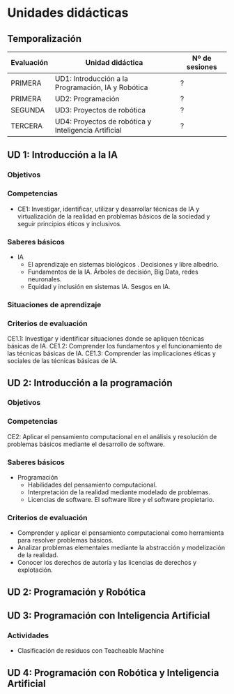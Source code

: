 # Unidades didácticas

## Temporalización

| Evaluación | Unidad didáctica                                        | Nº de sesiones |
| ---------- | ------------------------------------------------------- | -------------- |
| PRIMERA    | UD1: Introducción a la Programación, IA y Robótica      | ?              |
| PRIMERA    | UD2: Programación                                       | ?              |
| SEGUNDA    | UD3: Proyectos de robótica                              | ?              |
| TERCERA    | UD4: Proyectos de robótica y Inteligencia Artificial    | ?              |

## UD 1: Introducción a la IA

### Objetivos

### Competencias

* CE1: Investigar, identificar, utilizar y desarrollar técnicas de IA y virtualización de la realidad en problemas básicos de la sociedad y seguir principios éticos y inclusivos.

### Saberes básicos

* IA
  * El aprendizaje en sistemas biológicos . Decisiones y libre albedrío.
  * Fundamentos de la IA. Árboles de decisión, Big Data, redes neuronales.
  * Equidad y inclusión en sistemas IA. Sesgos en IA.

### Situaciones de aprendizaje

### Criterios de evaluación

CE1.1: Investigar y identificar situaciones donde se apliquen técnicas básicas de IA.
CE1.2: Comprender los fundamentos y el funcionamiento de las técnicas básicas de IA.
CE1.3: Comprender las implicaciones éticas y sociales de las técnicas básicas de IA.

## UD 2: Introducción a la programación

### Objetivos

### Competencias

CE2: Aplicar el pensamiento computacional en el análisis y resolución de problemas básicos mediante el desarrollo de software.

### Saberes básicos

* Programación
  * Habilidades del pensamiento computacional.
  * Interpretación de la realidad mediante modelado de problemas.
  * Licencias de software. El software libre y el software propietario.

### Criterios de evaluación

* Comprender y aplicar el pensamiento computacional como herramienta para resolver problemas básicos.
* Analizar problemas elementales mediante la abstracción y modelización de la realidad.
* Conocer los derechos de autoría y las licencias de derechos y explotación.

## UD 2: Programación y Robótica

## UD 3: Programación con Inteligencia Artificial

### Actividades

* Clasificación de residuos con Teacheable Machine

## UD 4: Programación con Robótica y Inteligencia Artificial
